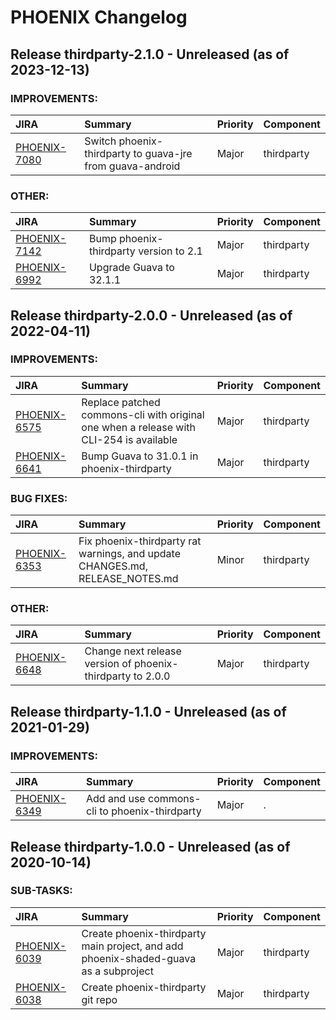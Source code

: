 
<!---
# Licensed to the Apache Software Foundation (ASF) under one
# or more contributor license agreements.  See the NOTICE file
# distributed with this work for additional information
# regarding copyright ownership.  The ASF licenses this file
# to you under the Apache License, Version 2.0 (the
# "License"); you may not use this file except in compliance
# with the License.  You may obtain a copy of the License at
#
#     http://www.apache.org/licenses/LICENSE-2.0
#
# Unless required by applicable law or agreed to in writing, software
# distributed under the License is distributed on an "AS IS" BASIS,
# WITHOUT WARRANTIES OR CONDITIONS OF ANY KIND, either express or implied.
# See the License for the specific language governing permissions and
# limitations under the License.
-->
# PHOENIX Changelog

## Release thirdparty-2.1.0 - Unreleased (as of 2023-12-13)



### IMPROVEMENTS:

| JIRA | Summary | Priority | Component |
|:---- |:---- | :--- |:---- |
| [PHOENIX-7080](https://issues.apache.org/jira/browse/PHOENIX-7080) | Switch phoenix-thirdparty to guava-jre from guava-android |  Major | thirdparty |


### OTHER:

| JIRA | Summary | Priority | Component |
|:---- |:---- | :--- |:---- |
| [PHOENIX-7142](https://issues.apache.org/jira/browse/PHOENIX-7142) | Bump phoenix-thirdparty version to 2.1 |  Major | thirdparty |
| [PHOENIX-6992](https://issues.apache.org/jira/browse/PHOENIX-6992) | Upgrade Guava to 32.1.1 |  Major | thirdparty |



## Release thirdparty-2.0.0 - Unreleased (as of 2022-04-11)



### IMPROVEMENTS:

| JIRA | Summary | Priority | Component |
|:---- |:---- | :--- |:---- |
| [PHOENIX-6575](https://issues.apache.org/jira/browse/PHOENIX-6575) | Replace patched commons-cli with original one when a release with CLI-254 is available |  Major | thirdparty |
| [PHOENIX-6641](https://issues.apache.org/jira/browse/PHOENIX-6641) | Bump Guava to 31.0.1 in phoenix-thirdparty |  Major | thirdparty |


### BUG FIXES:

| JIRA | Summary | Priority | Component |
|:---- |:---- | :--- |:---- |
| [PHOENIX-6353](https://issues.apache.org/jira/browse/PHOENIX-6353) | Fix phoenix-thirdparty rat warnings, and update CHANGES.md, RELEASE\_NOTES.md |  Minor | thirdparty |


### OTHER:

| JIRA | Summary | Priority | Component |
|:---- |:---- | :--- |:---- |
| [PHOENIX-6648](https://issues.apache.org/jira/browse/PHOENIX-6648) | Change next release version of phoenix-thirdparty to 2.0.0 |  Major | thirdparty |



## Release thirdparty-1.1.0 - Unreleased (as of 2021-01-29)



### IMPROVEMENTS:

| JIRA | Summary | Priority | Component |
|:---- |:---- | :--- |:---- |
| [PHOENIX-6349](https://issues.apache.org/jira/browse/PHOENIX-6349) | Add and use commons-cli to phoenix-thirdparty |  Major | . |



## Release thirdparty-1.0.0 - Unreleased (as of 2020-10-14)



### SUB-TASKS:

| JIRA | Summary | Priority | Component |
|:---- |:---- | :--- |:---- |
| [PHOENIX-6039](https://issues.apache.org/jira/browse/PHOENIX-6039) | Create phoenix-thirdparty main project, and add phoenix-shaded-guava as a subproject |  Major | thirdparty |
| [PHOENIX-6038](https://issues.apache.org/jira/browse/PHOENIX-6038) | Create phoenix-thirdparty git repo |  Major | thirdparty |


